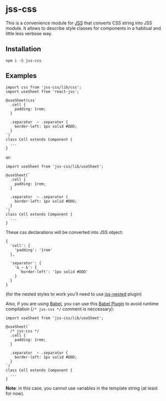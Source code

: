 # jss-css

This is a convenience module for [JSS](https://github.com/jsstyles/jss) that converts CSS string into JSS module. It allows to describe style classes for components in a habitual and little less verbose way.

## Installation
```
npm i -S jss-css
```

## Examples

```
import css from 'jss-css/lib/css';
import useSheet from 'react-jss';

@useSheet(css`
  .cell {
    padding: 1rem;
  }

  .separator  ~ .separator {
    border-left: 1px solid #DDD;
  }
`)
class Cell extends Component {
  ...
}
```

or:

```
import useSheet from 'jss-css/lib/useSheet';

@useSheet(`
  .cell {
    padding: 1rem;
  }

  .separator  ~ .separator {
    border-left: 1px solid #DDD;
  }
`)
class Cell extends Component {
  ...
}
```

These css declarations will be converted into JSS object:

```
{
  'cell': {
    'padding': '1rem'
  },
 
  'separator': {
    '& ~ &': {
      'border-left': '1px solid #DDD'
    }
  }
}
```

(for the nested styles to work you'll need to use [jss-nested](https://github.com/jsstyles/jss-nested) plugin)

Also, if you are using [Babel](https://babeljs.io/), you can use this [Babel Plugin](https://github.com/alexkuz/babel-plugin-jss-css) to avoid runtime compilation (`/* jss-css */` comment is neccessary):

```
import useSheet from 'jss-css/lib/useSheet';

@useSheet(`
  /* jss-css */
  .cell {
    padding: 1rem;
  }

  .separator  ~ .separator {
    border-left: 1px solid #DDD;
  }
`)
class Cell extends Component {
  ...
}
```

**Note**: in this case, you cannot use variables in the template string (at least for now).
